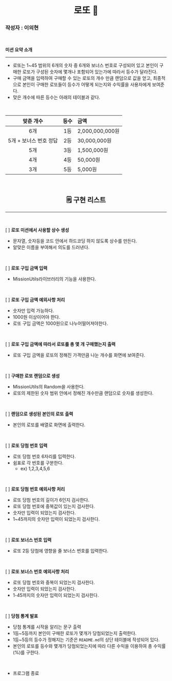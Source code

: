 <center>

# **로또 🎱**

</center>

### 작성자 : 이의현

<br/>

**미션 요약 소개**

---

- 로또는 1~45 범위의 6개의 숫자 중 6개와 보너스 번호로 구성되어 있고 본인이 구매한 로또가 구성된 숫자에 몇개나 포함되어 있는가에 따라서 등수가 달라진다.
- 구매 금액을 입력하여 구매할 수 있는 로또의 개수 만큼 랜덤으로 값을 얻고, 최종적으로 본인이 구매한 로또들이 등수가 어떻게 되는지와 수익률을 사용자에게 보여준다.
- 맞은 개수에 따른 등수는 아래의 테이블과 같다.

<br/>

|       맞춘 개수        | 등수 | 금액            |
| :--------------------: | :--: | :-------------- |
|          6개           | 1등  | 2,000,000,000원 |
| 5개 + 보너스 번호 정답 | 2등  | 30,000,000원    |
|          5개           | 3등  | 1,500,000원     |
|          4개           | 4등  | 50,000원        |
|          3개           | 5등  | 5,000원         |

<br/>

<center>

## **🗒 구현 리스트**

</center>

---

<br/>

[ ] **로또 미션에서 사용할 상수 생성**

- 문자열, 숫자등을 코드 안에서 하드코딩 하지 않도록 상수를 만든다.
- 알맞은 이름을 부여해서 의도를 드러낸다.

<br/>

[ ] **로또 구입 금액 입력**

- MissionUtils라이브러리의 기능을 사용한다.

<br/>

[ ] **로또 구입 금액 예외사항 처리**

- 숫자만 입력 가능하다.
- 1000원 이상이어야 한다.
- 로또 구입 금액은 1000원으로 나누어떨어져야한다.

<br/>

[ ] **로또 구입 금액에 따라서 로또를 총 몇 개 구매했는지 출력**

- 로또 구입 금액을 로또의 정해진 가격만큼 나눈 개수를 화면에 보여준다.

<br/>

[ ] **구매한 로또 랜덤으로 생성**

- MissionUtils의 Random을 사용한다.
- 로또의 제한된 숫자 범위 안에서 정해진 개수만큼 랜덤으로 숫자를 생성한다.

<br/>

[ ] **랜덤으로 생성된 본인의 로또 출력**

- 본인의 로또를 배열로 화면에 출력한다.

<br/>

[ ] **로또 당첨 번호 입력**

- 로또 당첨 번호 6자리를 입력한다.
- 쉼표로 각 번호를 구분한다.
  - ex) 1,2,3,4,5,6

<br/>

[ ] **로또 당첨 번호 예외사항 처리**

- 로또 당첨 번호의 길이가 6인지 검사한다.
- 로또 당첨 번호에 중복값이 있는지 검사한다.
- 숫자만 입력이 되었는지 검사한다.
- 1~45까지의 숫자만 입력이 되었는지 검사한다.

<br/>

[ ] **로또 보너스 번호 입력**

- 로또 2등 당첨에 영향을 줄 보너스 번호를 입력한다.

<br/>

[ ] **로또 보너스 번호 예외사항 처리**

- 로또 당첨 번호와 중복이 되었는지 검사한다.
- 숫자만 입력이 되었는지 검사한다.
- 1-45까지의 숫자만 입력이 되었는지 검사한다.

<br/>

[ ] **당첨 통계 발표**

- 당첨 통계를 시작을 알리는 문구 출력
- 1등~5등까지 본인이 구매한 로또가 몇개가 당첨되었는지 출력한다.
- 1등~5등의 등수가 정해지는 기준은 `README.md`의 상단 테이블에 작성되어 있다.
- 본인의 로또를 등수와 몇개가 당첨되었는지에 따라 다른 수익을 이용하여 총 수익률(%)를 구한다.

<br/>

- 프로그램 종료
